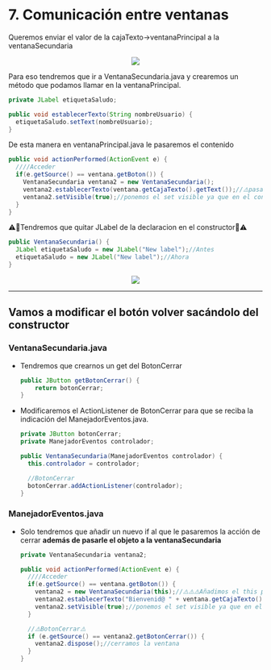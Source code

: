 # 7. Comunicación entre ventanas

Queremos enviar el valor de la cajaTexto→ventanaPrincipal a la ventanaSecundaria

<p align="center">
  		<img src="fotosReadme/Untitled.png">
</p>


Para eso tendremos que ir a VentanaSecundaria.java y crearemos un método que podamos llamar en la ventanaPrincipal.

```java
private JLabel etiquetaSaludo;

public void establecerTexto(String nombreUsuario) {
  etiquetaSaludo.setText(nombreUsuario);
}
```

De esta manera en ventanaPrincipal.java le pasaremos el contenido

```java
public void actionPerformed(ActionEvent e) {
  ////Acceder
  if(e.getSource() == ventana.getBoton()) {
    VentanaSecundaria ventana2 = new VentanaSecundaria();
    ventana2.establecerTexto(ventana.getCajaTexto().getText());//⚠️pasamos el dato a ventan2
    ventana2.setVisible(true);//ponemos el set visible ya que en el constructor no esta
  }
}
```

⚠️🚨Tendremos que quitar JLabel de la declaracion en el constructor🚨⚠️

```java
public VentanaSecundaria() {
  JLabel etiquetaSaludo = new JLabel("New label");//Antes
  etiquetaSaludo = new JLabel("New label");//Ahora
}
```

<p align="center">
  		<img src="fotosReadme/Untitled%201.png">
</p>

---

## Vamos a modificar el botón volver sacándolo del constructor

### VentanaSecundaria.java

- Tendremos que crearnos un get del BotonCerrar
    
    ```java
    public JButton getBotonCerrar() {
    	return botonCerrar;
    }
    ```
    

- Modificaremos el ActionListener de BotonCerrar para que se reciba la indicación del ManejadorEventos.java.
    
    ```java
    private JButton botonCerrar;
    private ManejadorEventos controlador;
    
    public VentanaSecundaria(ManejadorEventos controlador) {
      this.controlador = controlador;
    
      //BotonCerrar
      botonCerrar.addActionListener(controlador);
    }
    ```
    

### ManejadorEventos.java

- Solo tendremos que añadir un nuevo if al que le pasaremos la acción de cerrar **además de pasarle el objeto a la ventanaSecundaria**
    
    ```java
    private VentanaSecundaria ventana2;
    
    public void actionPerformed(ActionEvent e) {
      ////Acceder
      if(e.getSource() == ventana.getBoton()) {
        ventana2 = new VentanaSecundaria(this);//⚠️⚠️⚠️Añadimos el this para que lo reciba el actListener⚠️
        ventana2.establecerTexto("Bienvenid@ " + ventana.getCajaTexto().getText());
        ventana2.setVisible(true);//ponemos el set visible ya que en el constructor no esta
      }
    
      //⚠️BotonCerrar⚠️
      if (e.getSource() == ventana2.getBotonCerrar()) {
        ventana2.dispose();//cerramos la ventana
      }
    }
    ```